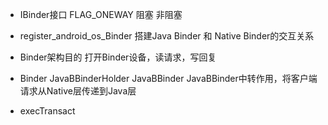 + IBinder接口
  FLAG_ONEWAY 阻塞 非阻塞

- register_android_os_Binder
  搭建Java Binder 和 Native Binder的交互关系

- Binder架构目的
  打开Binder设备，读请求，写回复

- Binder JavaBBinderHolder JavaBBinder
  JavaBBinder中转作用，将客户端请求从Native层传递到Java层

- execTransact



